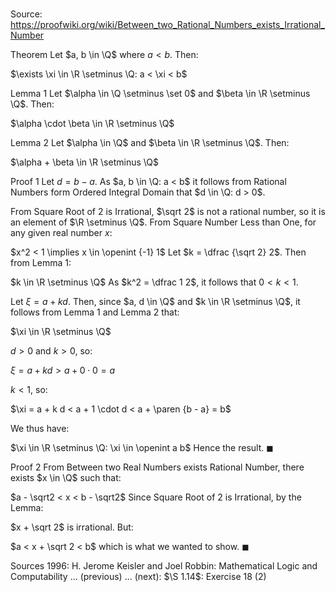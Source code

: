 # 

Source: https://proofwiki.org/wiki/Between_two_Rational_Numbers_exists_Irrational_Number



Theorem
Let $a, b \in \Q$ where $a < b$. 
Then:

$\exists \xi \in \R \setminus \Q: a < \xi < b$


Lemma 1
Let $\alpha \in \Q \setminus \set 0$ and $\beta \in \R \setminus \Q$. 
Then: 

$\alpha \cdot \beta \in \R \setminus \Q$


Lemma 2
Let $\alpha \in \Q$ and $\beta \in \R \setminus \Q$. 
Then: 

$\alpha + \beta \in \R \setminus \Q$


Proof 1
Let $d = b - a$.
As $a, b \in \Q: a < b$ it follows from Rational Numbers form Ordered Integral Domain that $d \in \Q: d > 0$.

From Square Root of 2 is Irrational, $\sqrt 2$ is not a rational number, so it is an element of $\R \setminus \Q$.
From Square Number Less than One, for any given real number $x$:

$x^2 < 1 \implies x \in \openint {-1} 1$
Let $k = \dfrac {\sqrt 2} 2$.
Then from Lemma 1:

$k \in \R \setminus \Q$
As $k^2 = \dfrac 1 2$, it follows that $0 < k < 1$.

Let $\xi = a + k d$.
Then, since $a, d \in \Q$ and $k \in \R \setminus \Q$, it follows from Lemma 1 and Lemma 2 that:

$\xi \in \R \setminus \Q$

$d > 0$ and $k > 0$, so:

$\xi = a + k d > a + 0 \cdot 0 = a$

$k < 1$, so:

$\xi = a + k d < a + 1 \cdot d < a + \paren {b - a} = b$

We thus have:

$\xi \in \R \setminus \Q: \xi \in \openint a b$
Hence the result.
$\blacksquare$


Proof 2
From Between two Real Numbers exists Rational Number, there exists $x \in \Q$ such that:

$a - \sqrt2 < x < b - \sqrt2$
Since Square Root of 2 is Irrational, by the Lemma:

$x + \sqrt 2$ is irrational.
But:

$a < x + \sqrt 2 < b$
which is what we wanted to show.
$\blacksquare$


Sources
1996: H. Jerome Keisler and Joel Robbin: Mathematical Logic and Computability ... (previous) ... (next): $\S 1.14$: Exercise $18 \ (2)$




